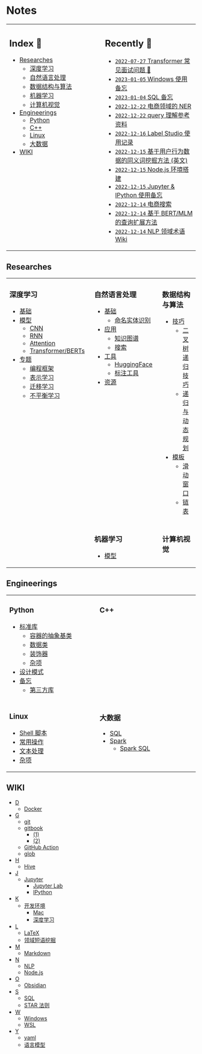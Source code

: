 Notes
===

<table>
<tr>
<td valign="top" width="1000">

<!-- omit in toc -->
## Index 📑

<!-- TOC -->
- [Researches](#researches)
    - [深度学习](#深度学习)
    - [自然语言处理](#自然语言处理)
    - [数据结构与算法](#数据结构与算法)
    - [机器学习](#机器学习)
    - [计算机视觉](#计算机视觉)
- [Engineerings](#engineerings)
    - [Python](#python)
    - [C++](#c)
    - [Linux](#linux)
    - [大数据](#大数据)
- [WIKI](#wiki)
<!-- TOC -->

</td>
<td valign="top" width="1000">

<!-- omit in toc -->
## Recently 📖
<!--START_SECTION:recent-->

- [`2022-07-27` Transformer 常见面试问题 📌](_archives/2022/05/Transformer常见面试问题.md)
- [`2023-01-05` Windows 使用备忘](_archives/2023/01/Windows备忘.md)
- [`2023-01-04` SQL 备忘](_archives/2023/01/SQL备忘.md)
- [`2022-12-22` 电商领域的 NER](_archives/2022/12/电商NER.md)
- [`2022-12-22` query 理解参考资料](_archives/2022/12/query理解相关阅读.md)
- [`2022-12-16` Label Studio 使用记录](_archives/2022/12/label-studio使用记录.md)
- [`2022-12-15` 基于用户行为数据的同义词挖掘方法 (英文)](_archives/2022/12/基于用户行为数据的同义词挖掘方法.md)
- [`2022-12-15` Node.js 环境搭建](_archives/2022/12/nodejs环境.md)
- [`2022-12-15` Jupyter & IPython 使用备忘](_archives/2022/12/jupyter与ipython备忘.md)
- [`2022-12-14` 电商搜索](_archives/2022/12/电商搜索.md)
- [`2022-12-14` 基于 BERT/MLM 的查询扩展方法](_archives/2022/12/qe-mlm.md)
- [`2022-12-14` NLP 领域术语 Wiki](_archives/2022/12/nlp_wiki.md)


<!--END_SECTION:recent-->

</td>
</tr>
</table>


<!--START_SECTION:notes-->

## Researches

<table>
<tr>
<td rowspan="3" valign="top" width="1000">

### 深度学习
- [基础](010-深度学习.md#基础)
- [模型](010-深度学习.md#模型)
    - [CNN](010-深度学习.md#cnn)
    - [RNN](010-深度学习.md#rnn)
    - [Attention](010-深度学习.md#attention)
    - [Transformer/BERTs](010-深度学习.md#transformerberts)
- [专题](010-深度学习.md#专题)
    - [编程框架](010-深度学习.md#编程框架)
    - [表示学习](010-深度学习.md#表示学习)
    - [迁移学习](010-深度学习.md#迁移学习)
    - [不平衡学习](010-深度学习.md#不平衡学习)

</td>
<td valign="top" width="1000">

### 自然语言处理
- [基础](030-自然语言处理.md#基础)
    - [命名实体识别](030-自然语言处理.md#命名实体识别)
- [应用](030-自然语言处理.md#应用)
    - [知识图谱](030-自然语言处理.md#知识图谱)
    - [搜索](030-自然语言处理.md#搜索)
- [工具](030-自然语言处理.md#工具)
    - [HuggingFace](030-自然语言处理.md#huggingface)
    - [标注工具](030-自然语言处理.md#标注工具)
- [资源](030-自然语言处理.md#资源)

</td>
<td valign="top" width="1000">

### 数据结构与算法
- [技巧](000-数据结构与算法.md#技巧)
    - [二叉树递归技巧](000-数据结构与算法.md#二叉树递归技巧)
    - [递归与动态规划](000-数据结构与算法.md#递归与动态规划)
- [模板](000-数据结构与算法.md#模板)
    - [滑动窗口](000-数据结构与算法.md#滑动窗口)
    - [链表](000-数据结构与算法.md#链表)

</td>
</tr>

<tr></tr>

<tr>
<td valign="top" width="1000">

### 机器学习
- [模型](020-机器学习.md#模型)

</td>
<td valign="top" width="1000">

### 计算机视觉


</td>
</tr>

</table>


## Engineerings
<table>
<tr>
<td valign="top" width="1000">

### Python
- [标准库](110-Python.md#标准库)
    - [容器的抽象基类](110-Python.md#容器的抽象基类)
    - [数据类](110-Python.md#数据类)
    - [装饰器](110-Python.md#装饰器)
    - [杂项](110-Python.md#杂项)
- [设计模式](110-Python.md#设计模式)
- [备忘](110-Python.md#备忘)
    - [第三方库](110-Python.md#第三方库)

</td>
<td valign="top" width="1000">

### C++


</td>
</tr>

<tr></tr>

<tr>
<td valign="top" width="1000">

### Linux
- [Shell 脚本](210-Linux.md#shell-脚本)
- [常用操作](210-Linux.md#常用操作)
- [文本处理](210-Linux.md#文本处理)
- [杂项](210-Linux.md#杂项)

</td>
<td valign="top" width="1000">

### 大数据
- [SQL](220-大数据.md#sql)
- [Spark](220-大数据.md#spark)
    - [Spark SQL](220-大数据.md#spark-sql)

</td>
</tr>
</table>


## WIKI
- [D](999-WIKI.md#d)
    - [Docker](999-WIKI.md#docker)
- [G](999-WIKI.md#g)
    - [git](999-WIKI.md#git)
    - [gitbook](999-WIKI.md#gitbook)
        - [(1)](999-WIKI.md#1)
        - [(2)](999-WIKI.md#2)
    - [GitHub Action](999-WIKI.md#github-action)
    - [glob](999-WIKI.md#glob)
- [H](999-WIKI.md#h)
    - [Hive](999-WIKI.md#hive)
- [J](999-WIKI.md#j)
    - [Jupyter](999-WIKI.md#jupyter)
        - [Jupyter Lab](999-WIKI.md#jupyter-lab)
        - [IPython](999-WIKI.md#ipython)
- [K](999-WIKI.md#k)
    - [开发环境](999-WIKI.md#开发环境)
        - [Mac](999-WIKI.md#mac)
        - [深度学习](999-WIKI.md#深度学习)
- [L](999-WIKI.md#l)
    - [LaTeX](999-WIKI.md#latex)
    - [领域短语挖掘](999-WIKI.md#领域短语挖掘)
- [M](999-WIKI.md#m)
    - [Markdown](999-WIKI.md#markdown)
- [N](999-WIKI.md#n)
    - [NLP](999-WIKI.md#nlp)
    - [Node.js](999-WIKI.md#nodejs)
- [O](999-WIKI.md#o)
    - [Obsidian](999-WIKI.md#obsidian)
- [S](999-WIKI.md#s)
    - [SQL](999-WIKI.md#sql)
    - [STAR 法则](999-WIKI.md#star-法则)
- [W](999-WIKI.md#w)
    - [Windows](999-WIKI.md#windows)
    - [WSL](999-WIKI.md#wsl)
- [Y](999-WIKI.md#y)
    - [yaml](999-WIKI.md#yaml)
    - [语言模型](999-WIKI.md#语言模型)

<!--END_SECTION:notes-->

